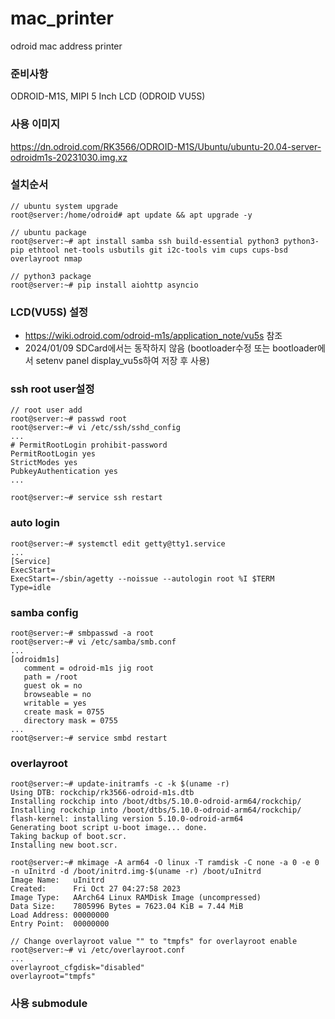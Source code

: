 # mac_printer
odroid mac address printer

### 준비사항
ODROID-M1S, MIPI 5 Inch LCD (ODROID VU5S)

### 사용 이미지
https://dn.odroid.com/RK3566/ODROID-M1S/Ubuntu/ubuntu-20.04-server-odroidm1s-20231030.img.xz

### 설치순서
```
// ubuntu system upgrade
root@server:/home/odroid# apt update && apt upgrade -y

// ubuntu package
root@server:~# apt install samba ssh build-essential python3 python3-pip ethtool net-tools usbutils git i2c-tools vim cups cups-bsd overlayroot nmap

// python3 package
root@server:~# pip install aiohttp asyncio
```

### LCD(VU5S) 설정
* https://wiki.odroid.com/odroid-m1s/application_note/vu5s 참조
* 2024/01/09 SDCard에서는 동작하지 않음 (bootloader수정 또는 bootloader에서 setenv panel display_vu5s하여 저장 후 사용)

### ssh root user설정
```
// root user add
root@server:~# passwd root
root@server:~# vi /etc/ssh/sshd_config
...
# PermitRootLogin prohibit-password
PermitRootLogin yes
StrictModes yes
PubkeyAuthentication yes
...

root@server:~# service ssh restart

```

### auto login
```
root@server:~# systemctl edit getty@tty1.service
...
[Service]
ExecStart=
ExecStart=-/sbin/agetty --noissue --autologin root %I $TERM
Type=idle

```

### samba config
```
root@server:~# smbpasswd -a root
root@server:~# vi /etc/samba/smb.conf
...
[odroidm1s]
   comment = odroid-m1s jig root
   path = /root
   guest ok = no
   browseable = no
   writable = yes
   create mask = 0755
   directory mask = 0755
...
root@server:~# service smbd restart
```

### overlayroot
```
root@server:~# update-initramfs -c -k $(uname -r)
Using DTB: rockchip/rk3566-odroid-m1s.dtb
Installing rockchip into /boot/dtbs/5.10.0-odroid-arm64/rockchip/
Installing rockchip into /boot/dtbs/5.10.0-odroid-arm64/rockchip/
flash-kernel: installing version 5.10.0-odroid-arm64
Generating boot script u-boot image... done.
Taking backup of boot.scr.
Installing new boot.scr.

root@server:~# mkimage -A arm64 -O linux -T ramdisk -C none -a 0 -e 0 -n uInitrd -d /boot/initrd.img-$(uname -r) /boot/uInitrd 
Image Name:   uInitrd
Created:      Fri Oct 27 04:27:58 2023
Image Type:   AArch64 Linux RAMDisk Image (uncompressed)
Data Size:    7805996 Bytes = 7623.04 KiB = 7.44 MiB
Load Address: 00000000
Entry Point:  00000000

// Change overlayroot value "" to "tmpfs" for overlayroot enable
root@server:~# vi /etc/overlayroot.conf
...
overlayroot_cfgdisk="disabled"
overlayroot="tmpfs"
```

### 사용 submodule
```
```



  

